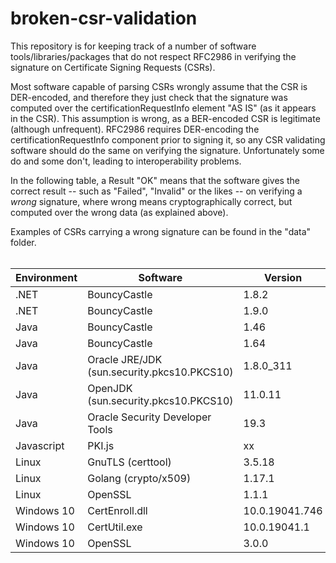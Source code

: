 # broken-csr-validation
This repository is for keeping track of a number of software tools/libraries/packages that do not respect RFC2986 in verifying the signature on Certificate Signing Requests (CSRs).

Most software capable of parsing CSRs wrongly assume that the CSR is DER-encoded, and therefore they just check that the signature was computed over the certificationRequestInfo element "AS IS" (as it appears in the CSR). This assumption is wrong, as a BER-encoded CSR is legitimate (although unfrequent). RFC2986 requires DER-encoding the certificationRequestInfo component prior to signing it, so any CSR validating software should do the same on verifying the signature. Unfortunately some do and some don't, leading to interoperability problems.

In the following table, a Result "OK" means that the software gives the correct result -- such as "Failed", "Invalid" or the likes -- on verifying a _wrong_ signature, where wrong means cryptographically correct, but computed over the wrong data (as explained above).

Examples of CSRs carrying a wrong signature can be found in the "data" folder.
<br><br>

Environment | Software | Version | Result
------------| ---------| -------|-------
.NET|	BouncyCastle |1.8.2|	KO
.NET|	BouncyCastle |1.9.0|	KO
Java |	BouncyCastle| 1.46|	KO
Java |	BouncyCastle| 1.64|	**OK**
Java |	Oracle JRE/JDK (sun.security.pkcs10.PKCS10) |1.8.0_311|	KO
Java |	OpenJDK (sun.security.pkcs10.PKCS10) |11.0.11|	KO
Java |	Oracle Security Developer Tools| 19.3|	**OK**
Javascript|	PKI.js|	xx|KO
Linux|	GnuTLS (certtool)| 3.5.18|	**OK**
Linux|	Golang (crypto/x509)| 1.17.1|	KO
Linux|	OpenSSL |1.1.1|	KO
Windows 10|	CertEnroll.dll|10.0.19041.746|	KO
Windows 10|	CertUtil.exe|10.0.19041.1|	KO
Windows 10|	OpenSSL |3.0.0|	KO



